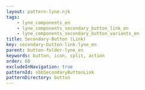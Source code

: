 ```yaml
---
layout: pattern-lyne.njk
tags: 
    - lyne_components_en
    - lyne_components_secondary_button_link_en
    - lyne_components_secondary_button_variants_en
title: Secondary-Button (Link)
key: secondary-button-link-lyne_en
parent: button-folder-lyne_en
keywords: button, icon, split, action
order: 60
excludeInNavigation: true
patternId: sbbSecondaryButtonLink
patternDirectory: button
---
```

